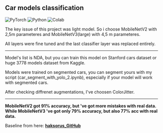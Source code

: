 ## Car models classification

![PyTorch](https://img.shields.io/badge/PyTorch-EE4C2C?style=for-the-badge&logo=pytorch&logoColor=white) ![Python](https://img.shields.io/badge/python-3670A0?style=for-the-badge&logo=python&logoColor=ffdd54)  ![Colab](https://img.shields.io/badge/google_colaboratory-F9AB00?style=for-the-badge&logo=google-colab&logoColor=white)

The key issue of this project was light model. So i choose MobileNetV2 with 2,5m parameteres and MobileNetV3(large) with 4,5 m parameteres.

All layers were fine tuned and the last classifier layer was replaced entirely.
___
Model's list is NDA, but you can train this model on Stanford cars dataset or huge 3778 models dataset from Kaggle.

Models were trained on segmented cars, you can segment yours with my script (car_segment_with_yolo_2.ipynb), especially if your model will work with segmented cars.

After checking diffrenet augmentations, I've choosen ColorJitter.
___
**MobileNetV2 got 91% accuracy, but 've got more mistakes with real data. While MobileNetV3 've got only 79% accuracy, but also 77% acc with real data.**

Baseline from here: **[haksorus_GitHub](https://github.com/haksorus/mobilenetv2-cars-classification/blob/main/mobilenetv2_training.ipynb)**
